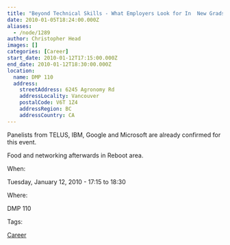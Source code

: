 ```yaml
---
title: "Beyond Technical Skills - What Employers Look for In  New Grads"
date: 2010-01-05T18:24:00.000Z
aliases:
  - /node/1289
author: Christopher Head
images: []
categories: [Career]
start_date: 2010-01-12T17:15:00.000Z
end_date: 2010-01-12T18:30:00.000Z
location:
  name: DMP 110
  address:
    streetAddress: 6245 Agronomy Rd
    addressLocality: Vancouver
    postalCode: V6T 1Z4
    addressRegion: BC
    addressCountry: CA
---
```


Panelists from TELUS, IBM, Google and Microsoft are already confirmed for this event.

Food and networking afterwards in Reboot area.

When: 

Tuesday, January 12, 2010 - 17:15 to 18:30

Where: 

DMP 110

Tags: 

[Career](/career)
